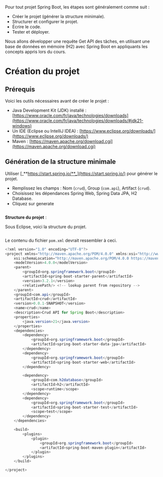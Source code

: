 Pour tout projet Spring Boot, les étapes sont généralement comme suit :

* Créer le projet (générer la structure minimale).
* Structurer et configurer le projet.
* Écrire le code.
* Tester et déployer.

Nous allons développer une requête Get API des tâches, en utilisant une base de données en mémoire (H2) avec Spring Boot en appliquants les concepts appris lors du cours.

# Création du projet

## Prérequis
Voici les outils nécessaires avant de créer le projet :
 
* Java Development Kit (JDK) installé : [https://www.oracle.com/fr/java/technologies/downloads](https://www.oracle.com/fr/java/technologies/downloads/#jdk21-windows)
* Un IDE (Eclipse ou IntelliJ IDEA) : [https://www.eclipse.org/downloads/](https://www.eclipse.org/downloads/)
* Maven : [https://maven.apache.org/download.cgi](https://maven.apache.org/download.cgi)

## Génération de la structure minimale
Utiliser [_**https://start.spring.io/**_](https://start.spring.io/) pour générer le projet.&#x20;

* Remplissez les champs : Nom (`crud`), Group (`com.api`), Artifact (`crud`).
* Choisissez les dépendances Spring Web, Spring Data JPA, H2 Database.
* Cliquez sur generate

<figure><img src=".gitbook/assets/creation_projet.png" alt=""><figcaption></figcaption></figure>

**Structure du projet** :&#x20;

Sous Eclipse, voici la structure du projet.

<figure><img src=".gitbook/assets/structure.png" alt=""><figcaption></figcaption></figure>


Le contenu du fichier `pom.xml` devrait ressembler à ceci.

```java
<?xml version="1.0" encoding="UTF-8"?>
<project xmlns="http://maven.apache.org/POM/4.0.0" xmlns:xsi="http://www.w3.org/2001/XMLSchema-instance"
	xsi:schemaLocation="http://maven.apache.org/POM/4.0.0 https://maven.apache.org/xsd/maven-4.0.0.xsd">
	<modelVersion>4.0.0</modelVersion>
	<parent>
		<groupId>org.springframework.boot</groupId>
		<artifactId>spring-boot-starter-parent</artifactId>
		<version>3.2.1</version>
		<relativePath/> <!-- lookup parent from repository -->
	</parent>
	<groupId>com.api</groupId>
	<artifactId>crud</artifactId>
	<version>0.0.1-SNAPSHOT</version>
	<name>crud</name>
	<description>Crud API for Spring Boot</description>
	<properties>
		<java.version>21</java.version>
	</properties>
	<dependencies>
		<dependency>
			<groupId>org.springframework.boot</groupId>
			<artifactId>spring-boot-starter-data-jpa</artifactId>
		</dependency>
		<dependency>
			<groupId>org.springframework.boot</groupId>
			<artifactId>spring-boot-starter-web</artifactId>
		</dependency>

		<dependency>
			<groupId>com.h2database</groupId>
			<artifactId>h2</artifactId>
			<scope>runtime</scope>
		</dependency>
		<dependency>
			<groupId>org.springframework.boot</groupId>
			<artifactId>spring-boot-starter-test</artifactId>
			<scope>test</scope>
		</dependency>
	</dependencies>

	<build>
		<plugins>
			<plugin>
				<groupId>org.springframework.boot</groupId>
				<artifactId>spring-boot-maven-plugin</artifactId>
			</plugin>
		</plugins>
	</build>

</project>
```